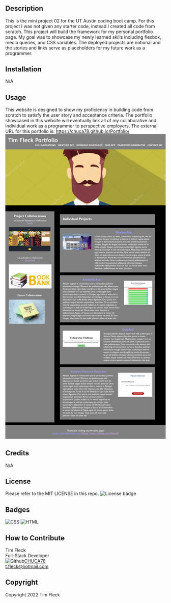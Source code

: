 # <Mini-Project-02-Webpage>

## Description

This is the mini project 02 for the UT Austin coding boot camp. For this project I was not given any starter code, instead I created all code from scratch. This project will build the framework for my personal portfolio page. My goal was to showcase my newly learned skills including flexbox, media queries, and CSS variables. The deployed projects are notional and the stories and links serve as placeholders for my future work as a programmer.

## Installation

N/A

## Usage

This website is designed to show my proficiency in building code from scratch to satisfy the user story and acceptance criteria. The portfolio showcased in this website will eventually link all of my collaborative and individual work as a programmer to perspective employers. The external URL for this portfolio is: https://chuca78.github.io/Portfolio/
![chuca78 github io_Portfolio_ (1)](./Images/Portfolio.png)

## Credits

N/A

## License

Please refer to the MIT LICENSE in this repo.
![License badge](https://img.shields.io/badge/license-MIT-blue.svg)

## Badges

![CSS](https://img.shields.io/badge/CSS3-1572B6?style=for-the-badge&logo=css3&logoColor=white)
![HTML](https://img.shields.io/badge/HTML5-E34F26?style=for-the-badge&logo=html5&logoColor=white)

## How to Contribute

Tim Fleck<br />
Full-Stack Developer<br />
![Github](https://img.shields.io/badge/GitHub-100000?style=for-the-badge&logo=github&logoColor=white)[CHUCA78](https://github.com/Chuca78) <br />
t.fleck@hotmail.com

## Copyright

Copyright 2022 Tim Fleck

